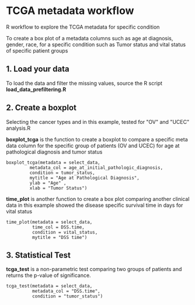 # TCGA metadata workflow

R workflow to explore the TCGA metadata for specific condition

To create a box plot of a metadata columns such as age at diagnosis, gender, race, for a specific condition such as
Tumor status and vital status of specific patient groups

## 1. Load your data ##

To load the data and filter the missing values, source the R script 
**load_data_prefiltering.R**

## 2. Create a boxplot 
Selecting the cancer types and in this example, tested for "OV" and "UCEC"
analysis.R


**boxplot_tcga**  is the function to create a boxplot to compare a specific meta data column for the specific group of patients (OV and UCEC) for 
age at pathological diagnosis and tumor status
 
 ```
 boxplot_tcga(metadata = select_data, 
          metadata_col = age_at_initial_pathologic_diagnosis,
          condition = tumor_status,
          mytitle = "Age at Pathological Diagnosis",
          ylab = "Age" ,
          xlab = "Tumor Status")
```
**time_plot** is another function to create a box plot comparing another clinical data in this example showed the disease specific survival time in days for vital status

```
time_plot(metadata = select_data, 
          time_col = DSS.time, 
          condition = vital_status,
          mytitle = "DSS time")
```
## 3. Statistical Test 

**tcga_test** is a non-parametric test comparing two groups of patients and returns the p-value of significance. 
```
tcga_test(metadata = select_data, 
          metadata_col = "DSS.time", 
          condition = "tumor_status")
					
```
					
					
